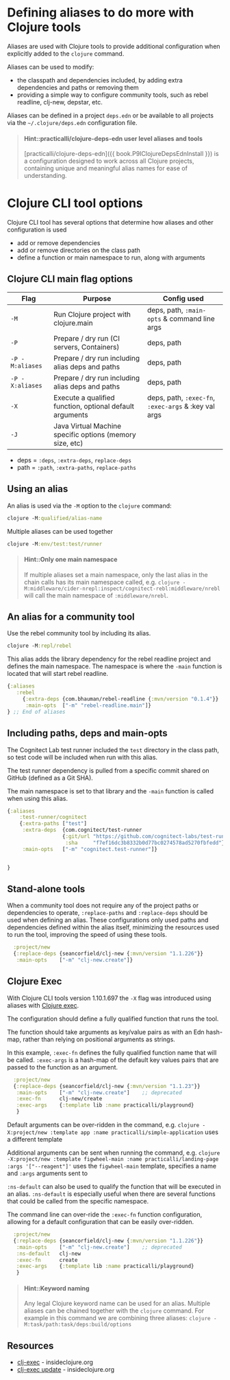 # Defining aliases to do more with Clojure tools
Aliases are used with Clojure tools to provide additional configuration when explicitly added to the `clojure` command.

Aliases can be used to modify:

* the classpath and dependencies included, by adding extra dependencies and paths or removing them
* providing a simple way to configure community tools, such as rebel readline, clj-new, depstar, etc.

Aliases can be defined in a project `deps.edn` or be available to all projects via the `~/.clojure/deps.edn` configuration file.

> #### Hint::practicalli/clojure-deps-edn user level aliases and tools
> [practicalli/clojure-deps-edn]({{ book.P9IClojureDepsEdnInstall }}) is a configuration designed to work across all Clojure projects, containing unique and meaningful alias names for ease of understanding.


# Clojure CLI tool options
Clojure CLI tool has several options that determine how aliases and other configuration is used

* add or remove dependencies
* add or remove directories on the class path
* define a function or main namespace to run, along with arguments

## Clojure CLI main flag options
| Flag            | Purpose                                                  | Config used                                          |
|-----------------|----------------------------------------------------------|------------------------------------------------------|
| `-M`            | Run Clojure project with clojure.main                    | deps, path, `:main-opts` & command line args         |
| `-P`            | Prepare / dry run (CI servers, Containers)               | deps, path                                           |
| `-P -M:aliases` | Prepare / dry run including alias deps and paths         | deps, path                                           |
| `-P -X:aliases` | Prepare / dry run including alias deps and paths         | deps, path                                           |
| `-X`            | Execute a qualified function, optional default arguments | deps, path, `:exec-fn`, `:exec-args` & :key val args |
| `-J`            | Java Virtual Machine specific options (memory size, etc) |                                                      |

* deps = `:deps`, `:extra-deps`, `replace-deps`
* path = `:path`, `:extra-paths`, `replace-paths`



## Using an alias
An alias is used via the `-M` option to the `clojure` command:

```clojure
clojure -M:qualified/alias-name
```

Multiple aliases can be used together
```clojure
clojure -M:env/test:test/runner
```

> #### Hint::Only one main namespace
> If multiple aliases set a main namespace, only the last alias in the chain calls has its main namespace called, e.g. `clojure -M:middleware/cider-nrepl:inspect/cognitect-rebl:middleware/nrebl` will call the main namespace of `:middleware/nrebl`.


## An alias for a community tool
Use the rebel community tool by including its alias.

```clojure
clojure -M:repl/rebel
```

This alias adds the library dependency for the rebel readline project and defines the main namespace.  The namespace is where the `-main` function is located that will start rebel readline.

```clojure
{:aliases
   :rebel
     {:extra-deps {com.bhauman/rebel-readline {:mvn/version "0.1.4"}}
      :main-opts  ["-m" "rebel-readline.main"]}
} ;; End of aliases
```


## Including paths, deps and main-opts
The Cognitect Lab test runner included the `test` directory in the class path, so test code will be included when run with this alias.

The test runner dependency is pulled from a specific commit shared on GitHub (defined as a Git SHA).

The main namespace is set to that library and the `-main` function is called when using this alias.

```clojure
{:aliases
    :test-runner/cognitect
    {:extra-paths ["test"]
     :extra-deps  {com.cognitect/test-runner
                  {:git/url "https://github.com/cognitect-labs/test-runner.git"
                   :sha     "f7ef16dc3b8332b0d77bc0274578ad5270fbfedd"}}
     :main-opts   ["-m" "cognitect.test-runner"]}


}
```

## Stand-alone tools
When a community tool does not require any of the project paths or dependencies to operate, `:replace-paths` and `:replace-deps` should be used when defining an alias.  These configurations only used paths and dependencies defined within the alias itself, minimizing the resources used to run the tool, improving the speed of using these tools.

```clojure
  :project/new
  {:replace-deps {seancorfield/clj-new {:mvn/version "1.1.226"}}
   :main-opts    ["-m" "clj-new.create"]}
```


## Clojure Exec
With Clojure CLI tools version 1.10.1.697 the `-X` flag was introduced using aliases with [Clojure exec](https://insideclojure.org/2020/07/28/clj-exec/).

The configuration should define a fully qualified function that runs the tool.

The function should take arguments as key/value pairs as with an Edn hash-map, rather than relying on positional arguments as strings.

In this example, `:exec-fn` defines the fully qualified function name that will be called.  `:exec-args` is a hash-map of the default key values pairs that are passed to the function as an argument.

```clojure
  :project/new
  {:replace-deps {seancorfield/clj-new {:mvn/version "1.1.23"}}
   :main-opts    ["-m" "clj-new.create"]    ;; deprecated
   :exec-fn      clj-new/create
   :exec-args    {:template lib :name practicalli/playground}
   }
```

Default arguments can be over-ridden in the command,  e.g. `clojure -X:project/new :template app :name practicalli/simple-application` uses a different template

Additional arguments can be sent when running the command, e.g. `clojure -X:project/new :template figwheel-main :name practicalli/landing-page :args '["--reagent"]'` uses the `figwheel-main` template, specifies a name and `:args` arguments sent to


`:ns-default` can also be used to qualify the function that will be executed in an alias.  `:ns-default` is especially useful when there are several functions that could be called from the specific namespace.

The command line can over-ride the `:exec-fn` function configuration, allowing for a default configuration that can be easily over-ridden.

```clojure
  :project/new
  {:replace-deps {seancorfield/clj-new {:mvn/version "1.1.226"}}
   :main-opts    ["-m" "clj-new.create"]    ;; deprecated
   :ns-default   clj-new
   :exec-fn      create
   :exec-args    {:template lib :name practicalli/playground}
   }
```

> #### Hint::Keyword naming
> Any legal Clojure keyword name can be used for an alias.  Multiple aliases can be chained together with the `clojure` command.  For example in this command we are combining three aliases:
> `clojure -M:task/path:task/deps:build/options`


## Resources
* [clj-exec](https://insideclojure.org/2020/07/28/clj-exec/) - insideclojure.org
* [clj-exec update](https://insideclojure.org/2020/09/04/clj-exec/) - insideclojure.org
